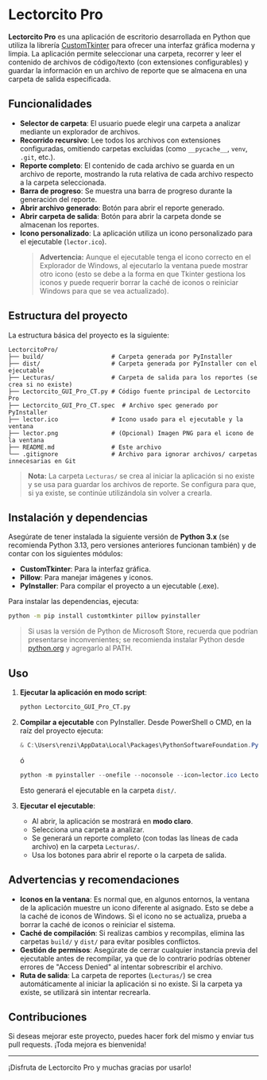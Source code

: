# Lectorcito Pro

**Lectorcito Pro** es una aplicación de escritorio desarrollada en Python que utiliza la librería [CustomTkinter](https://github.com/TomSchimansky/CustomTkinter) para ofrecer una interfaz gráfica moderna y limpia. La aplicación permite seleccionar una carpeta, recorrer y leer el contenido de archivos de código/texto (con extensiones configurables) y guardar la información en un archivo de reporte que se almacena en una carpeta de salida especificada.

## Funcionalidades

- **Selector de carpeta**: El usuario puede elegir una carpeta a analizar mediante un explorador de archivos.
- **Recorrido recursivo**: Lee todos los archivos con extensiones configuradas, omitiendo carpetas excluidas (como `__pycache__`, `venv`, `.git`, etc.).
- **Reporte completo**: El contenido de cada archivo se guarda en un archivo de reporte, mostrando la ruta relativa de cada archivo respecto a la carpeta seleccionada.
- **Barra de progreso**: Se muestra una barra de progreso durante la generación del reporte.
- **Abrir archivo generado**: Botón para abrir el reporte generado.
- **Abrir carpeta de salida**: Botón para abrir la carpeta donde se almacenan los reportes.
- **Icono personalizado**: La aplicación utiliza un icono personalizado para el ejecutable (`lector.ico`).  
  > **Advertencia:** Aunque el ejecutable tenga el icono correcto en el Explorador de Windows, al ejecutarlo la ventana puede mostrar otro icono (esto se debe a la forma en que Tkinter gestiona los iconos y puede requerir borrar la caché de iconos o reiniciar Windows para que se vea actualizado).

## Estructura del proyecto

La estructura básica del proyecto es la siguiente:

```
LectorcitoPro/
├── build/                   # Carpeta generada por PyInstaller
├── dist/                    # Carpeta generada por PyInstaller con el ejecutable
├── Lecturas/                # Carpeta de salida para los reportes (se crea si no existe)
├── Lectorcito_GUI_Pro_CT.py # Código fuente principal de Lectorcito Pro
├── Lectorcito_GUI_Pro_CT.spec  # Archivo spec generado por PyInstaller
├── lector.ico               # Icono usado para el ejecutable y la ventana
├── lector.png               # (Opcional) Imagen PNG para el icono de la ventana
├── README.md                # Este archivo
└── .gitignore               # Archivo para ignorar archivos/ carpetas innecesarias en Git
```

> **Nota:** La carpeta `Lecturas/` se crea al iniciar la aplicación si no existe y se usa para guardar los archivos de reporte. Se configura para que, si ya existe, se continúe utilizándola sin volver a crearla.

## Instalación y dependencias

Asegúrate de tener instalada la siguiente versión de **Python 3.x** (se recomienda Python 3.13, pero versiones anteriores funcionan también) y de contar con los siguientes módulos:

- **CustomTkinter**: Para la interfaz gráfica.
- **Pillow**: Para manejar imágenes y iconos.
- **PyInstaller**: Para compilar el proyecto a un ejecutable (.exe).

Para instalar las dependencias, ejecuta:

```bash
python -m pip install customtkinter pillow pyinstaller
```

> Si usas la versión de Python de Microsoft Store, recuerda que podrían presentarse inconvenientes; se recomienda instalar Python desde [python.org](https://www.python.org/downloads/windows/) y agregarlo al PATH.

## Uso

1. **Ejecutar la aplicación en modo script**:
   ```bash
   python Lectorcito_GUI_Pro_CT.py
   ```
2. **Compilar a ejecutable** con PyInstaller. Desde PowerShell o CMD, en la raíz del proyecto ejecuta:

   ```powershell
   & C:\Users\renzi\AppData\Local\Packages\PythonSoftwareFoundation.Python.3.13_qbz5n2kfra8p0\LocalCache\local-packages\Python313\Scripts\pyinstaller.exe --onefile --noconsole --icon=lector.ico Lectorcito_GUI_Pro_CT.py
   ```

   ó
   
   ```powershell
   python -m pyinstaller --onefile --noconsole --icon=lector.ico Lectorcito_GUI_Pro_CT.py
   ```
   Esto generará el ejecutable en la carpeta `dist/`.

3. **Ejecutar el ejecutable**:
   - Al abrir, la aplicación se mostrará en **modo claro**.
   - Selecciona una carpeta a analizar.
   - Se generará un reporte completo (con todas las líneas de cada archivo) en la carpeta `Lecturas/`.
   - Usa los botones para abrir el reporte o la carpeta de salida.

## Advertencias y recomendaciones

- **Iconos en la ventana**: Es normal que, en algunos entornos, la ventana de la aplicación muestre un icono diferente al asignado. Esto se debe a la caché de iconos de Windows. Si el icono no se actualiza, prueba a borrar la caché de iconos o reiniciar el sistema.
- **Caché de compilación**: Si realizas cambios y recompilas, elimina las carpetas `build/` y `dist/` para evitar posibles conflictos.
- **Gestión de permisos**: Asegúrate de cerrar cualquier instancia previa del ejecutable antes de recompilar, ya que de lo contrario podrías obtener errores de "Access Denied" al intentar sobrescribir el archivo.
- **Ruta de salida**: La carpeta de reportes (`Lecturas/`) se crea automáticamente al iniciar la aplicación si no existe. Si la carpeta ya existe, se utilizará sin intentar recrearla.

## Contribuciones

Si deseas mejorar este proyecto, puedes hacer fork del mismo y enviar tus pull requests. ¡Toda mejora es bienvenida!

---

¡Disfruta de Lectorcito Pro y muchas gracias por usarlo!
